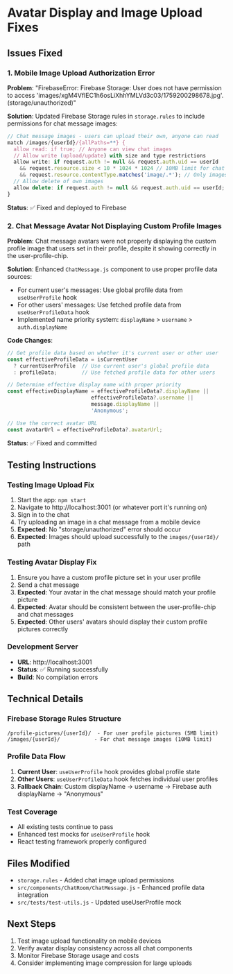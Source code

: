 # Avatar Display and Image Upload Fixes

## Issues Fixed

### 1. Mobile Image Upload Authorization Error
**Problem**: "FirebaseError: Firebase Storage: User does not have permission to access 'images/xgM4VfIEC1h6osLiXhhYMLVd3c03/1759200298678.jpg'. (storage/unauthorized)"

**Solution**: Updated Firebase Storage rules in `storage.rules` to include permissions for chat message images:
```javascript
// Chat message images - users can upload their own, anyone can read
match /images/{userId}/{allPaths=**} {
  allow read: if true; // Anyone can view chat images
  // Allow write (upload/update) with size and type restrictions  
  allow write: if request.auth != null && request.auth.uid == userId
    && request.resource.size < 10 * 1024 * 1024 // 10MB limit for chat images
    && request.resource.contentType.matches('image/.*'); // Only images
  // Allow delete of own images
  allow delete: if request.auth != null && request.auth.uid == userId;
}
```

**Status**: ✅ Fixed and deployed to Firebase

### 2. Chat Message Avatar Not Displaying Custom Profile Images
**Problem**: Chat message avatars were not properly displaying the custom profile image that users set in their profile, despite it showing correctly in the user-profile-chip.

**Solution**: Enhanced `ChatMessage.js` component to use proper profile data sources:
- For current user's messages: Use global profile data from `useUserProfile` hook
- For other users' messages: Use fetched profile data from `useUserProfileData` hook
- Implemented name priority system: `displayName` > `username` > `auth.displayName`

**Code Changes**:
```javascript
// Get profile data based on whether it's current user or other user
const effectiveProfileData = isCurrentUser 
  ? currentUserProfile  // Use current user's global profile data
  : profileData;        // Use fetched profile data for other users

// Determine effective display name with proper priority
const effectiveDisplayName = effectiveProfileData?.displayName || 
                           effectiveProfileData?.username || 
                           message.displayName || 
                           'Anonymous';

// Use the correct avatar URL
const avatarUrl = effectiveProfileData?.avatarUrl;
```

**Status**: ✅ Fixed and committed

## Testing Instructions

### Testing Image Upload Fix
1. Start the app: `npm start`
2. Navigate to http://localhost:3001 (or whatever port it's running on)
3. Sign in to the chat
4. Try uploading an image in a chat message from a mobile device
5. **Expected**: No "storage/unauthorized" error should occur
6. **Expected**: Images should upload successfully to the `images/{userId}/` path

### Testing Avatar Display Fix
1. Ensure you have a custom profile picture set in your user profile
2. Send a chat message
3. **Expected**: Your avatar in the chat message should match your profile picture
4. **Expected**: Avatar should be consistent between the user-profile-chip and chat messages
5. **Expected**: Other users' avatars should display their custom profile pictures correctly

### Development Server
- **URL**: http://localhost:3001
- **Status**: ✅ Running successfully
- **Build**: No compilation errors

## Technical Details

### Firebase Storage Rules Structure
```
/profile-pictures/{userId}/  - For user profile pictures (5MB limit)
/images/{userId}/           - For chat message images (10MB limit)
```

### Profile Data Flow
1. **Current User**: `useUserProfile` hook provides global profile state
2. **Other Users**: `useUserProfileData` hook fetches individual user profiles
3. **Fallback Chain**: Custom displayName → username → Firebase auth displayName → "Anonymous"

### Test Coverage
- All existing tests continue to pass
- Enhanced test mocks for `useUserProfile` hook
- React testing framework properly configured

## Files Modified
- `storage.rules` - Added chat image upload permissions
- `src/components/ChatRoom/ChatMessage.js` - Enhanced profile data integration
- `src/tests/test-utils.js` - Updated useUserProfile mock

## Next Steps
1. Test image upload functionality on mobile devices
2. Verify avatar display consistency across all chat components
3. Monitor Firebase Storage usage and costs
4. Consider implementing image compression for large uploads